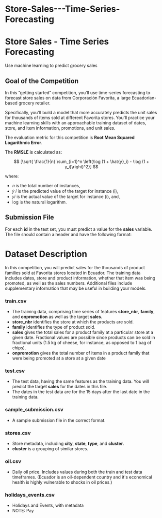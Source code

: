 # Store-Sales---Time-Series-Forecasting
# **Store Sales - Time Series Forecasting**

Use machine learning to predict grocery sales

## **Goal of the Competition**

In this “getting started” competition, you’ll use time-series forecasting to forecast store sales on data from Corporación Favorita, a large Ecuadorian-based grocery retailer.

Specifically, you'll build a model that more accurately predicts the unit sales for thousands of items sold at different Favorita stores. You'll practice your machine learning skills with an approachable training dataset of dates, store, and item information, promotions, and unit sales.

The evaluation metric for this competition is **Root Mean Squared Logarithmic Error**.

The **RMSLE** is calculated as:

$$
[\sqrt{ \frac{1}{n} \sum_{i=1}^n \left(\log (1 + \hat{y}_i) - \log (1 + y_i)\right)^2}]
$$

where:

- 𝑛 is the total number of instances,
- 𝑦̂ 𝑖 is the predicted value of the target for instance (i),
- 𝑦𝑖 is the actual value of the target for instance (i), and,
- log is the natural logarithm.

## **Submission File**

For each **id** in the test set, you must predict a value for the **sales** variable. The file should contain a header and have the following format:


# **Dataset Description**

In this competition, you will predict sales for the thousands of product families sold at Favorita stores located in Ecuador. The training data includes dates, store and product information, whether that item was being promoted, as well as the sales numbers. Additional files include supplementary information that may be useful in building your models.

### **train.csv**

- The training data, comprising time series of features **store_nbr**, **family**, and **onpromotion** as well as the target **sales**.
- **store_nbr** identifies the store at which the products are sold.
- **family** identifies the type of product sold.
- **sales** gives the total sales for a product family at a particular store at a given date. Fractional values are possible since products can be sold in fractional units (1.5 kg of cheese, for instance, as opposed to 1 bag of chips).
- **onpromotion** gives the total number of items in a product family that were being promoted at a store at a given date

### **test.csv**

- The test data, having the same features as the training data. You will predict the target **sales** for the dates in this file.
- The dates in the test data are for the 15 days after the last date in the training data.

### **sample_submission.csv**

- A sample submission file in the correct format.

### **stores.csv**

- Store metadata, including **city**, **state**, **type**, and **cluster**.
- **cluster** is a grouping of similar stores.

### **oil.csv**

- Daily oil price. Includes values during both the train and test data timeframes. (Ecuador is an oil-dependent country and it's economical health is highly vulnerable to shocks in oil prices.)

### **holidays_events.csv**

- Holidays and Events, with metadata
- NOTE: Pay
